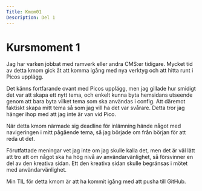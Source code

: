 ```yaml
---
Title: Kmom01
Description: Del 1
---
```


Kursmoment 1
==================
Jag har varken jobbat med ramverk eller andra CMS:er tidigare.
Mycket tid av detta kmom gick åt att komma igång med
nya verktyg och att hitta runt i Picos upplägg.

Det känns fortfarande ovant med Picos upplägg, men jag gillade hur
smidigt det var att skapa ett nytt tema, och enkelt kunna byta hemsidans
utseende genom att bara byta vilket tema som ska användas i config.
Att däremot faktiskt skapa mitt tema så som jag vill ha det var svårare.
Detta tror jag hänger ihop med att jag inte är van vid Pico.

När detta kmom närmade sig deadline för inlämning hände något med navigeringen
i mitt pågående tema, så jag började om från början för att reda ut det.

Förutfattade meningar vet jag inte om jag skulle kalla det, men
det är väl lätt att tro att om något ska ha hög nivå av användarvänlighet,
så försvinner en del av den kreativa sidan. Ett den kreativa sidan
skulle begränsas i mötet med användarvänlighet.

Min TIL för detta kmom är att ha kommit igång med att pusha till GitHub.
